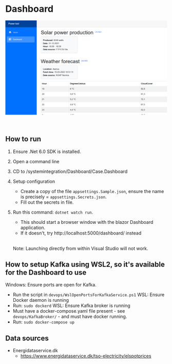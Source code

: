 # Dashboard

![plot](./misc/DashScreen1.png)

<br>

## How to run

1. Ensure .Net 6.0 SDK is installed.
1. Open a command line
1. CD to /systemintegration/Dashboard/Case.Dashboard
2. Setup configuration
   - Create a copy of the file `appsettings.Sample.json`, ensure the name is precisely = `appsettings.Secrets.json`.
   - Fill out the secrets in file.
5. Run this command: `dotnet watch run`. 
   - This should start a browser window with the blazor Dashboard application.
   - If it doesn't, try http://localhost:5000/dashboard/ instead


   <br>

   Note: Launching directly from within Visual Studio will not work.




## How to setup Kafka using WSL2, so it's available for the Dashboard to use
Windows: Ensure ports are open for Kafka. 
  - Run the script in `devops/WslOpenPortsForKafkaService.ps1`
WSL: Ensure Docker daemon is running
  - Run: `sudo dockerd`
WSL: Ensure Kafka broker is running
  - Must have a docker-compose.yaml file present - see `devops/KafkaBroker/` -  and must have docker running.
  - Run: `sudo docker-compose up`


## Data sources
- Energidataservice.dk
  - https://www.energidataservice.dk/tso-electricity/elspotprices

